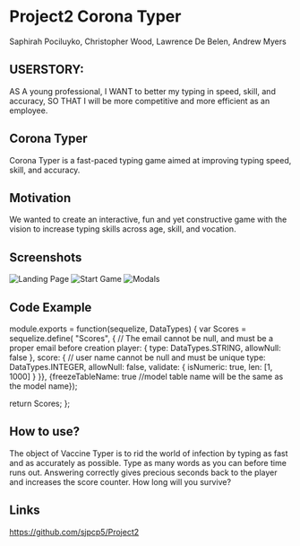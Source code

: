 # Project2 Corona Typer

Saphirah Pociluyko, Christopher Wood, Lawrence De Belen, Andrew Myers

## USERSTORY:

AS A young professional, I WANT to better my typing in speed, skill, and accuracy, SO THAT I will be more competitive and more efficient as an employee.

## Corona Typer

Corona Typer is a fast-paced typing game aimed at improving typing speed, skill, and accuracy.

## Motivation

We wanted to create an interactive, fun and yet constructive game with the vision to increase typing skills across age, skill, and vocation.

## Screenshots

![Landing Page](https://user-images.githubusercontent.com/56936352/77713014-5125b700-6fa3-11ea-9c3a-d66e4a1d6085.png)
![Start Game](https://user-images.githubusercontent.com/56936352/77713060-6d295880-6fa3-11ea-978a-6b50f51cf731.png)
![Modals](https://user-images.githubusercontent.com/56936352/77713096-829e8280-6fa3-11ea-951f-6b58377ae0d4.png)

## Code Example

module.exports = function(sequelize, DataTypes) {
var Scores = sequelize.define(
"Scores",
{
// The email cannot be null, and must be a proper email before creation
player: {
type: DataTypes.STRING,
allowNull: false
},
score: {
// user name cannot be null and must be unique
type: DataTypes.INTEGER,
allowNull: false,
validate: {
isNumeric: true,
len: [1, 1000]
}
}},
{freezeTableName: true //model table name will be the same as the model name});

return Scores;
};

## How to use?

The object of Vaccine Typer is to rid the world of infection by typing as fast and as accurately as possible. Type as many words as you can before time runs out. Answering correctly gives precious seconds back to the player and increases the score counter. How long will you survive?

## Links

https://github.com/sjpcp5/Project2
